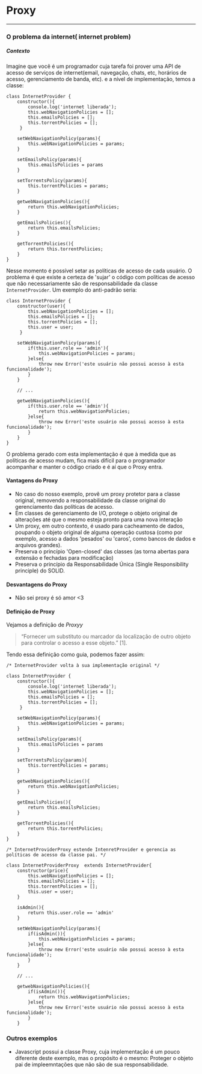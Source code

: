 Proxy
===
----------------------
### O problema da internet( internet problem)
##### Contexto


Imagine que você é um programador cuja tarefa foi prover uma API de acesso de serviços de internet(email, navegação, chats, etc, horários de acesso, gerenciamento de banda, etc). 
e a nível de implementação, temos a classe:

```
class InternetProvider {
    constructor(){
        console.log('internet liberada');
        this.webNavigationPolicies = [];
        this.emailsPolicies = [];
        this.torrentPolicies = [];
     }

    setWebNavigationPolicy(params){
        this.webNavigationPolicies = params;
    }

    setEmailsPolicy(params){
        this.emailsPolicies = params
    }

    setTorrentsPolicy(params){
        this.torrentPolicies = params;
    }

    getwebNavigationPolicies(){
        return this.webNavigationPolicies;
    }

    getEmailsPolicies(){
        return this.emailsPolicies;
    }

    getTorrentPolicies(){
        return this.torrentPolicies;
    }
}
```

Nesse momento é possível setar as políticas de acesso de cada usuário. O problema é que existe a certeza de 'sujar' o código com políticas de
acesso que não necessariamente são de responsabilidade da classe `InternetProvider`. Um exemplo do anti-padrão seria:



```
class InternetProvider {
    constructor(user){
        this.webNavigationPolicies = [];
        this.emailsPolicies = [];
        this.torrentPolicies = [];
        this.user = user; 
     }

    setWebNavigationPolicy(params){
        if(this.user.role == 'admin'){
            this.webNavigationPolicies = params;
        }else{
            throw new Error('este usuário não possui acesso à esta funcionalidade');
        }
    }

    // ...

    getwebNavigationPolicies(){
        if(this.user.role == 'admin'){
            return this.webNavigationPolicies;
        }else{
            throw new Error('este usuário não possui acesso à esta funcionalidade');
        }      
    }
}
```

O problema gerado com esta implementação é que à medida que as políticas de acesso mudam, fica mais difícil para o programador
acompanhar e manter o código criado e é aí que o Proxy entra.


#### Vantagens do Proxy
 - No caso do nosso exemplo, provê um proxy protetor para a classe original, removendo a responsabilidade da classe original do gerenciamento das políticas de acesso.
 - Em classes de gerenciamento de I/O, protege o objeto original de alterações até que o mesmo esteja pronto para uma nova interação
 - Um proxy, em outro contexto, é usado para cacheamento de dados, poupando o objeto original de alguma operação custosa (como por exemplo, acesso a dados 'pesados' ou 'caros', como bancos de dados e arquivos grandes).
 - Preserva o princípio 'Open-closed' das classes (as torna abertas para extensão e fechadas para modificação)
 - Preserva o princípio da Responsabilidade Única (Single Responsibility principle) do SOLID.

#### Desvantagens do Proxy
 - Não sei proxy é só amor <3
 
#### Definição de Proxy

Vejamos a definição de *Proxyy*
>“Fornecer um substituto ou marcador da localização de outro objeto para controlar o acesso a esse objeto.” [1].

Tendo essa definição como guia, podemos fazer assim:

```
/* InternetProvider volta à sua implementação original */

class InternetProvider {
    constructor(){
        console.log('internet liberada');
        this.webNavigationPolicies = [];
        this.emailsPolicies = [];
        this.torrentPolicies = [];
     }

    setWebNavigationPolicy(params){
        this.webNavigationPolicies = params;
    }

    setEmailsPolicy(params){
        this.emailsPolicies = params
    }

    setTorrentsPolicy(params){
        this.torrentPolicies = params;
    }

    getwebNavigationPolicies(){
        return this.webNavigationPolicies;
    }

    getEmailsPolicies(){
        return this.emailsPolicies;
    }

    getTorrentPolicies(){
        return this.torrentPolicies;
    }
}

/* InternetProviderProxy estende IntenretProvider e gerencia as políticas de acesso da classe pai. */

class InternetProviderProxy  extends InternetProvider{
    constructor(price){
        this.webNavigationPolicies = [];
        this.emailsPolicies = [];
        this.torrentPolicies = [];
        this.user = user; 
    }

    isAdmin(){
        return this.user.role == 'admin'
    }

    setWebNavigationPolicy(params){
        if(isAdmin()){
            this.webNavigationPolicies = params;
        }else{
            throw new Error('este usuário não possui acesso à esta funcionalidade');
        }
    }

    // ...

    getwebNavigationPolicies(){
        if(isAdmin()){
            return this.webNavigationPolicies;
        }else{
            throw new Error('este usuário não possui acesso à esta funcionalidade');
        }      
    }
```

### Outros exemplos
 - Javascript possui a classe Proxy, cuja implementação é um pouco diferente deste exemplo, mas o propósito é o mesmo: Proteger o objeto pai de impleemntações
 que não são de sua responsabilidade.





